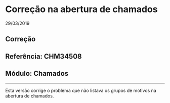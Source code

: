 # Correção na abertura de chamados
29/03/2019
## Correção
## Referência: CHM34508
## Módulo: Chamados
***

Esta versão corrige o problema que não listava os grupos de motivos na abertura de chamados.